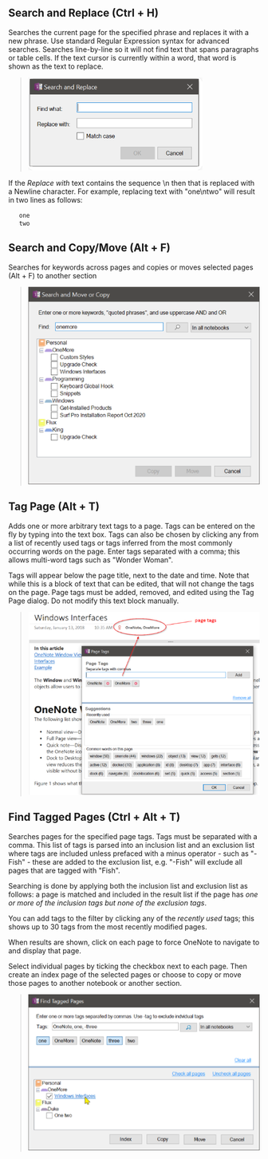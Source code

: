 ## Search and Replace (Ctrl + H)
Searches the current page for the specified phrase and replaces it with a new phrase. Use standard Regular Expression syntax for advanced searches.
Searches line-by-line so it will not find text that spans paragraphs or table cells. If the text cursor is currently within a word, that word is shown as the text to replace.

> ![Search and Replace dialog](images/SearchAndReplace.png)

If the _Replace with_ text contains the sequence \n then that is replaced with a Newline character. For example, replacing text with "one\ntwo" will result in two lines as follows:

```
   one
   two
```

## Search and Copy/Move (Alt + F)
Searches for keywords across pages and copies or moves selected pages (Alt + F) to another section

> ![Search and Move](images/SearchAndMove.png)

## Tag Page (Alt + T)

Adds one or more arbitrary text tags to a page. Tags can be entered on the fly by typing into the text box. Tags can also be chosen by clicking any from a list of recently used tags or tags inferred from the most commonly occurring words on the page. Enter tags separated with a comma; this allows multi-word tags such as "Wonder Woman".

Tags will appear below the page title, next to the date and time. Note that while this is a block of text that can be edited, that will not change the tags on the page. Page tags must be added, removed, and edited using the Tag Page dialog. Do not modify this text block manually.

> ![Tagging](images/TaggingDialog.png)

## Find Tagged Pages (Ctrl + Alt + T)

Searches pages for the specified page tags. Tags must be separated with a comma. This list of tags is parsed into an inclusion list and an exclusion list where tags are included unless prefaced with a minus operator - such as "-Fish" - these are added to the exclusion list, e.g. "-Fish" will exclude all pages that are tagged with "Fish".

Searching is done by applying both the inclusion list and exclusion list as follows: a page is matched and included in the result list if the page has _one or more of the inclusion tags but none of the exclusion tags_.

You can add tags to the filter by clicking any of the _recently used_ tags; this shows up to 30 tags from the most recently modified pages.

When results are shown, click on each page to force OneNote to navigate to and display that page. 

Select individual pages by ticking the checkbox next to each page. Then create an index page of the selected pages or choose to copy or move those pages to another notebook or another section.

> ![Tagged](images/TaggedDialog.png)


